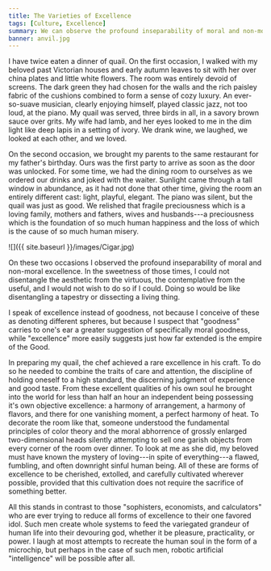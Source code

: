 ```yaml
---
title: The Varieties of Excellence
tags: [Culture, Excellence]
summary: We can observe the profound inseparability of moral and non-moral excellence.  In the sweetest times, I cannot disentangle the aesthetic from the virtuous, the contemplative from the useful, and I would not wish to do so if I could.  Doing so would be like disentangling a tapestry or dissecting a living thing.
banner: anvil.jpg
---
```




I have twice eaten a dinner of quail.  On the first occasion, I walked with my beloved past Victorian houses and early autumn leaves to sit with her over china plates and little white flowers.  The room was entirely devoid of screens.  The dark green they had chosen for the walls and the rich paisley fabric of the cushions combined to form a sense of cozy luxury.  An ever-so-suave musician, clearly enjoying himself, played classic jazz, not too loud, at the piano.  My quail was served, three birds in all, in a savory brown sauce over grits.  My wife had lamb, and her eyes looked to me in the dim light like deep lapis in a setting of ivory.  We drank wine, we laughed, we looked at each other, and we loved.

On the second occasion, we brought my parents to the same restaurant for my father's birthday.  Ours was the first party to arrive as soon as the door was unlocked.  For some time, we had the dining room to ourselves as we ordered our drinks and joked with the waiter.  Sunlight came through a tall window in abundance, as it had not done that other time, giving the room an entirely different cast: light, playful, elegant.  The piano was silent, but the quail was just as good.  We relished that fragile preciousness which is a loving family, mothers and fathers, wives and husbands---a preciousness which is the foundation of so much human happiness and the loss of which is the cause of so much human misery.

![]({{ site.baseurl }}/images/Cigar.jpg)

On these two occasions I observed the profound inseparability of moral and non-moral excellence.  In the sweetness of those times, I could not disentangle the aesthetic from the virtuous, the contemplative from the useful, and I would not wish to do so if I could.  Doing so would be like disentangling a tapestry or dissecting a living thing.

I speak of excellence instead of goodness, not because I conceive of these as denoting different spheres, but because I suspect that "goodness" carries to one's ear a greater suggestion of specifically moral goodness, while "excellence" more easily suggests just how far extended is the empire of the Good.

In preparing my quail, the chef achieved a rare excellence in his craft.  To do so he needed to combine the traits of care and attention, the discipline of holding oneself to a high standard, the discerning judgment of experience and good taste.  From these excellent qualities of his own soul he brought into the world for less than half an hour an independent being possessing it's own objective excellence: a harmony of arrangement, a harmony of flavors, and there for one vanishing moment, a perfect harmony of heat.  To decorate the room like that, someone understood the fundamental principles of color theory and the moral abhorrence of grossly enlarged two-dimensional heads silently attempting to sell one garish objects from every corner of the room over dinner.  To look at me as she did, my beloved must have known the mystery of loving---in spite of everything---a flawed, fumbling, and often downright sinful human being.  All of these are forms of excellence to be cherished, extolled, and carefully cultivated wherever possible, provided that this cultivation does not require the sacrifice of something better.

All this stands in contrast to those "sophisters, economists, and calculators" who are ever trying to reduce all forms of excellence to their one favored idol.  Such men create whole systems to feed the variegated grandeur of human life into their devouring god, whether it be pleasure, practicality, or power.  I laugh at most attempts to recreate the human soul in the form of a microchip, but perhaps in the case of such men, robotic artificial "intelligence" will be possible after all.

